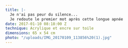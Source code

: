 ```yaml
---
title: |-
  Je n'ai pas peur du silence...
  Je redoute le premier mot après cette longue apnée
date: 2017-01-10 08:18:00 Z
technique: Acrylique et encre sur toile
dimensions: 65 x 54 cm
photo: "/uploads/IMG_20170109_113856%20(1).jpg"
---
```


